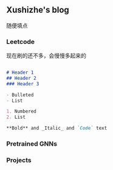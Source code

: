 ## Xushizhe's blog

随便填点

### Leetcode 

现在刷的还不多，会慢慢多起来的
```markdown

# Header 1
## Header 2
### Header 3

- Bulleted
- List

1. Numbered
2. List

**Bold** and _Italic_ and `Code` text

```
### Pretrained GNNs

### Projects


